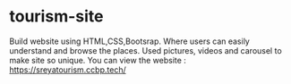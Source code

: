 # tourism-site
Build website using HTML,CSS,Bootsrap. Where users can easily understand and browse the places. Used pictures, videos and carousel to make site so unique.
You can view the website : https://sreyatourism.ccbp.tech/
